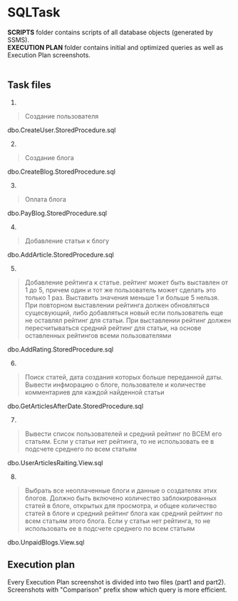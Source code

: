 # SQLTask
**SCRIPTS** folder contains scripts of all database objects (generated by SSMS). <br/>
**EXECUTION PLAN** folder contains initial and optimized queries as well as Execution Plan screenshots. <br/><br/>

## Task files

1.
>Создание пользователя


dbo.CreateUser.StoredProcedure.sql

2.

>Создание блога


dbo.CreateBlog.StoredProcedure.sql

3.

>Оплата блога


dbo.PayBlog.StoredProcedure.sql

4.

>Добавление статьи к блогу


dbo.AddArticle.StoredProcedure.sql

5.

>Добавление рейтинга к статье. рейтинг может быть выставлен от 1 до 5, причем один и тот же пользователь может сделать это только 1 раз. Выставить значения меньше 1 и больше 5 нельзя. При повторном выставлении рейтинга должен обновляться сущесвующий, либо добавляться новый если пользователь еще не оставлял рейтинг для статьи. При выставлении рейтинг должен пересчитываться средний рейтинг для статьи, на основе оставленных рейтингов всеми пользователями


dbo.AddRating.StoredProcedure.sql

6.

>Поиск статей, дата создания которых больше переданной даты. Вывести инфморацию о блоге, пользователе и количестве комментариев для каждой найденной статьи


dbo.GetArticlesAfterDate.StoredProcedure.sql

7.

>Вывести список пользователей и средний рейтинг по ВСЕМ его статьям. Если у статьи нет рейтинга, то не использовать ее в подсчете среднего по всем статьям


dbo.UserArticlesRaiting.View.sql

8.

>Выбрать все неоплаченные блоги и данные о создателях этих блогов. Должно быть включено количество заблокированных статей в блоге, открытых для просмотра, и общее количество статей в блоге и средний рейтинг блога как средний рейтинг по всем статьям этого блога. Если у статьи нет рейтинга, то не использовать ее в подсчете среднего по всем статьям


dbo.UnpaidBlogs.View.sql

## Execution plan <br/>

Every Execution Plan screenshot is divided into two files (part1 and part2). Screenshots with "Comparison" prefix show which query is more efficient.
